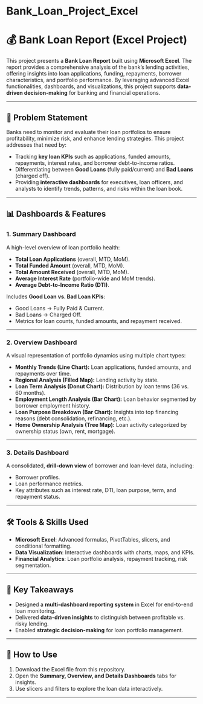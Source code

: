 # Bank_Loan_Project_Excel
# 💰 Bank Loan Report (Excel Project)

This project presents a **Bank Loan Report** built using **Microsoft Excel**. The report provides a comprehensive analysis of the bank’s lending activities, offering insights into loan applications, funding, repayments, borrower characteristics, and portfolio performance. By leveraging advanced Excel functionalities, dashboards, and visualizations, this project supports **data-driven decision-making** for banking and financial operations.

---

## 🧠 Problem Statement  
Banks need to monitor and evaluate their loan portfolios to ensure profitability, minimize risk, and enhance lending strategies. This project addresses that need by:  
- Tracking **key loan KPIs** such as applications, funded amounts, repayments, interest rates, and borrower debt-to-income ratios.  
- Differentiating between **Good Loans** (fully paid/current) and **Bad Loans** (charged off).  
- Providing **interactive dashboards** for executives, loan officers, and analysts to identify trends, patterns, and risks within the loan book.

---

## 📊 Dashboards & Features  

### **1. Summary Dashboard**  
A high-level overview of loan portfolio health:  
- **Total Loan Applications** (overall, MTD, MoM).  
- **Total Funded Amount** (overall, MTD, MoM).  
- **Total Amount Received** (overall, MTD, MoM).  
- **Average Interest Rate** (portfolio-wide and MoM trends).  
- **Average Debt-to-Income Ratio (DTI)**.  

Includes **Good Loan vs. Bad Loan KPIs**:  
- Good Loans → Fully Paid & Current.  
- Bad Loans → Charged Off.  
- Metrics for loan counts, funded amounts, and repayment received.  

---

### **2. Overview Dashboard**  
A visual representation of portfolio dynamics using multiple chart types:  
- **Monthly Trends (Line Chart):** Loan applications, funded amounts, and repayments over time.  
- **Regional Analysis (Filled Map):** Lending activity by state.  
- **Loan Term Analysis (Donut Chart):** Distribution by loan terms (36 vs. 60 months).  
- **Employment Length Analysis (Bar Chart):** Loan behavior segmented by borrower employment history.  
- **Loan Purpose Breakdown (Bar Chart):** Insights into top financing reasons (debt consolidation, refinancing, etc.).  
- **Home Ownership Analysis (Tree Map):** Loan activity categorized by ownership status (own, rent, mortgage).  

---

### **3. Details Dashboard**  
A consolidated, **drill-down view** of borrower and loan-level data, including:  
- Borrower profiles.  
- Loan performance metrics.  
- Key attributes such as interest rate, DTI, loan purpose, term, and repayment status.  

---

## 🛠️ Tools & Skills Used  
- **Microsoft Excel**: Advanced formulas, PivotTables, slicers, and conditional formatting.  
- **Data Visualization**: Interactive dashboards with charts, maps, and KPIs.  
- **Financial Analytics**: Loan portfolio analysis, repayment tracking, risk segmentation.  

---

## 🚀 Key Takeaways  
- Designed a **multi-dashboard reporting system** in Excel for end-to-end loan monitoring.  
- Delivered **data-driven insights** to distinguish between profitable vs. risky lending.  
- Enabled **strategic decision-making** for loan portfolio management.  

---

## 📌 How to Use  
1. Download the Excel file from this repository.  
2. Open the **Summary, Overview, and Details Dashboards** tabs for insights.  
3. Use slicers and filters to explore the loan data interactively.  

---

